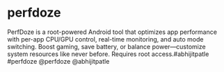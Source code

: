 # perfdoze
PerfDoze is a root-powered Android tool that optimizes app performance with per-app CPU/GPU control, real-time monitoring, and auto mode switching. Boost gaming, save battery, or balance power—customize system resources like never before. Requires root access.#abhijitpatle #perfdoze @perfdoze @abhijitpatle
